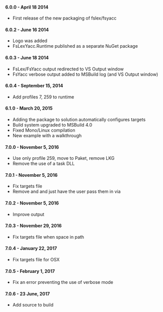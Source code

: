 #### 6.0.0 - April 18 2014
* First release of the new packaging of fslex/fsyacc

#### 6.0.2 - June 16 2014
* Logo was added
* FsLexYacc.Runtime published as a separate NuGet package

#### 6.0.3 - June 18 2014
* FsLex/FsYacc output redirected to VS Output window
* FsYacc verbose output added to MSBuild log (and VS Output window)

#### 6.0.4 - September 15, 2014
* Add profiles 7, 259 to runtime

#### 6.1.0 - March 20, 2015
* Adding the package to solution automatically configures targets
* Build system upgraded to MSBuild 4.0
* Fixed Mono/Linux compilation
* New example with a walkthrough

#### 7.0.0 - November 5, 2016
* Use only profile 259, move to Paket, remove LKG
* Remove the use of a task DLL

#### 7.0.1 - November 5, 2016
* Fix targets file
* Remove <Open> and <Module> and just have the user pass them in via <OtherFlags>

#### 7.0.2 - November 5, 2016
* Improve output

#### 7.0.3 - November 29, 2016
* Fix targets file when space in path

#### 7.0.4 - January 22, 2017
* Fix targets file for OSX

#### 7.0.5 - February 1, 2017
* Fix an error preventing the use of verbose mode

#### 7.0.6 - 23 June, 2017
* Add source to build

